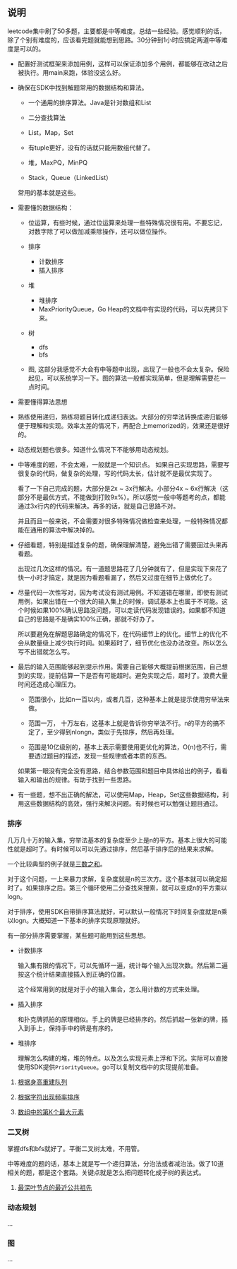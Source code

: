 ## 说明

leetcode集中刷了50多题，主要都是中等难度。总结一些经验。感觉顺利的话，除了个别有难度的，应该看完题就能想到思路。30分钟到1小时应搞定两道中等难度是可以的。

- 配置好测试框架来添加用例，这样可以保证添加多个用例，都能够在改动之后被执行。用main来跑，体验没这么好。

- 确保在SDK中找到解题常用的数据结构和算法。

  - 一个通用的排序算法。Java是针对数组和List

  - 二分查找算法

  - List，Map，Set

  - 有tuple更好，没有的话就只能用数组代替了。

  - 堆，MaxPQ，MinPQ

  - Stack，Queue（LinkedList）

  常用的基本就是这些。

- 需要懂的数据结构：
  - 位运算，有些时候，通过位运算来处理一些特殊情况很有用。不要忘记，对数字除了可以做加减乘除操作，还可以做位操作。
  - 排序
    - 计数排序
    - 插入排序
  - 堆
    - 堆排序
    - MaxPriorityQueue，Go Heap的文档中有实现的代码，可以先拷贝下来。

  - 树

    - dfs
    - bfs

  - 图, 这部分我感觉不大会有中等题中出现，出现了一般也不会太复杂。保险起见，可以系统学习一下。图的算法一般都实现简单，但是理解需要花一点时间。

- 需要懂得算法思想

 - 熟练使用递归，熟练将题目转化成递归表达。大部分的穷举法转换成递归能够便于理解和实现。效率太差的情况下，再配合上memorized的，效果还是很好的。

 - 动态规划题也很多。知道什么情况下不能够用动态规划。

- 中等难度的题，不会太难，一般就是一个知识点。 如果自己实现思路，需要写很复杂的代码，做复杂的处理，写的代码太长，估计就不是最优实现了。

  看了一下自己完成的题，大部分是2x ~ 3x行解决。小部分4x ~ 6x行解决（这部分不是最优方式，不能做到打败9x%）。所以感觉一般中等题考的点，都能通过3x行内的代码来解决。再多的话，就是自己思路不对。

  并且而且一般来说，不会需要对很多特殊情况做检查来处理，一般特殊情况都能在通用的算法中解决掉的。

- 仔细看题，特别是描述复杂的题，确保理解清楚，避免出错了需要回过头来再看题。

  出现过几次这样的情况。有一道题思路花了几分钟就有了，但是实现下来花了快一小时才搞定，就是因为看题看漏了，然后又过度在细节上做优化了。

- 尽量代码一次性写对，因为考试没有测试用例。不知道错在哪里，即使有测试用例，如果出错在一个很大的输入集上的时候，调试基本上也属于不可能。这个时候如果100%确认思路没问题，可以走读代码发现错误的。如果都不知道自己的思路是不是确实100%正确，那就不好办了。

  所以要避免在解题思路确定的情况下，在代码细节上的优化。细节上的优化不会从数量级上减少执行时间。如果超时了，细节优化也没办法改变。所以怎么写不出错就怎么写。

- 最后的输入范围能够起到提示作用。需要自己能够大概提前根据范围，自己想到的实现，提前估算一下是否有可能超时。避免实现之后，超时了。浪费大量时间还造成心理压力。

  - 范围很小，比如n一百以内，或者几百，这种基本上就是提示使用穷举法来做。

  - 范围一万， 十万左右，这基本上就是告诉你穷举法不行。n的平方的搞不定了，至少得到nlongn，类似于先排序，然后再处理。

  - 范围是10亿级别的，基本上表示需要使用更优化的算法，O(n)也不行，需要透过题目的描述，发现一些规律或者本质的东西。

  如果第一眼没有完全没有思路，结合参数范围和题目中具体给出的例子，看看输入和输出的规律。有助于找到一些思路。

- 有一些题，想不出正确的解法，可以使用Map，Heap，Set这些数据结构，利用这些数据结构的高效，强行来解决问题。有时候也可以勉强让题目通过。



### 排序

几万几十万的输入集，穷举法基本的复杂度至少上是n的平方。基本上很大的可能性就是超时了。有时候可以可以先通过排序，然后基于排序后的结果来求解。

一个比较典型的例子就是[三数之和](https://leetcode-cn.com/problems/3sum/submissions/)。

对于这个问题，一上来暴力求解，复杂度就是n的三次方。这个基本就可以确定超时了。如果排序之后。第三个循环使用二分查找来搜索，就可以变成n的平方乘以logn。

对于排序，使用SDK自带排序算法就好，可以默认一般情况下时间复杂度就是n乘以logn。大概知道一下基本的排序实现原理就好。

有一部分排序需要掌握，某些题可能用到这些思想。

- 计数排序

  输入集有限的情况下，可以先循环一遍，统计每个输入出现次数。然后第二遍按这个统计结果直接插入到正确的位置。

  这个经常用到的就是对于小的输入集合，怎么用计数的方式来处理。

- 插入排序

  和扑克牌抓拍的原理相似。手上的牌是已经排序的。然后抓起一张新的牌，插入到手上，保持手中的牌是有序的。

- 堆排序

  理解怎么构建的堆，堆的特点。以及怎么实现元素上浮和下沉。实际可以直接使用SDK提供`PriorityQueue`。go可以复制文档中的实现提前准备。


1. [根据身高重建队列](https://leetcode-cn.com/problems/queue-reconstruction-by-height/)

2. [根据字符出现频率排序](https://leetcode-cn.com/problems/sort-characters-by-frequency/submissions/)

1. [数组中的第K个最大元素](https://leetcode-cn.com/problems/kth-largest-element-in-an-array/submissions/)


### 二叉树

掌握dfs和bfs就好了。平衡二叉树太难，不用管。

中等难度的题的话，基本上就是写一个递归算法，分治法或者减治法。做了10道相关的题，都是这个套路。关键点就是怎么把问题转化成子树的表达式。

1. [最深叶节点的最近公共祖先](https://leetcode-cn.com/problems/lowest-common-ancestor-of-deepest-leaves/submissions/)

### 动态规划

...

### 图

...
